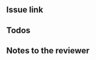  <!-- Delete the headings if you think they don't apply to the PR -->

## Issue link

<!-- If the issue has tasks then mark the checkboxes too. -->
<!-- Use this format https://docs.github.com/en/get-started/writing-on-github/working-with-advanced-formatting/autolinked-references-and-urls -->

## Todos

<!-- Use a checklist to list out todos. -->

## Notes to the reviewer

<!-- Anything the reviewer should know when checking your PR that's not very straight forward? It's ok to include things that are straight forward but the main goal is to include things that aren't. -->
